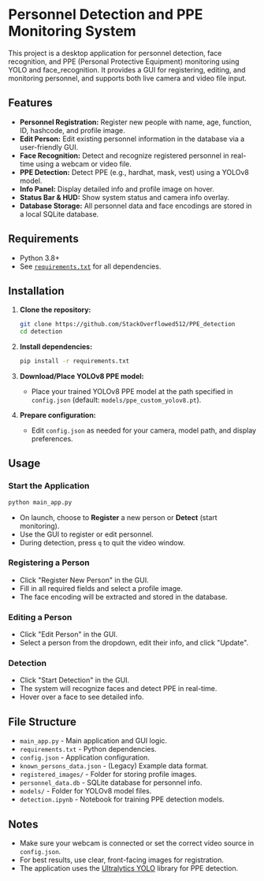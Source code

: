 # Personnel Detection and PPE Monitoring System

This project is a desktop application for personnel detection, face recognition, and PPE (Personal Protective Equipment) monitoring using YOLO and face_recognition. It provides a GUI for registering, editing, and monitoring personnel, and supports both live camera and video file input.

## Features

-   **Personnel Registration:** Register new people with name, age, function, ID, hashcode, and profile image.
-   **Edit Person:** Edit existing personnel information in the database via a user-friendly GUI.
-   **Face Recognition:** Detect and recognize registered personnel in real-time using a webcam or video file.
-   **PPE Detection:** Detect PPE (e.g., hardhat, mask, vest) using a YOLOv8 model.
-   **Info Panel:** Display detailed info and profile image on hover.
-   **Status Bar & HUD:** Show system status and camera info overlay.
-   **Database Storage:** All personnel data and face encodings are stored in a local SQLite database.

## Requirements

-   Python 3.8+
-   See [`requirements.txt`](requirements.txt) for all dependencies.

## Installation

1. **Clone the repository:**

    ```sh
    git clone https://github.com/StackOverflowed512/PPE_detection
    cd detection
    ```

2. **Install dependencies:**

    ```sh
    pip install -r requirements.txt
    ```

3. **Download/Place YOLOv8 PPE model:**

    - Place your trained YOLOv8 PPE model at the path specified in `config.json` (default: `models/ppe_custom_yolov8.pt`).

4. **Prepare configuration:**
    - Edit `config.json` as needed for your camera, model path, and display preferences.

## Usage

### Start the Application

```sh
python main_app.py
```

-   On launch, choose to **Register** a new person or **Detect** (start monitoring).
-   Use the GUI to register or edit personnel.
-   During detection, press `q` to quit the video window.

### Registering a Person

-   Click "Register New Person" in the GUI.
-   Fill in all required fields and select a profile image.
-   The face encoding will be extracted and stored in the database.

### Editing a Person

-   Click "Edit Person" in the GUI.
-   Select a person from the dropdown, edit their info, and click "Update".

### Detection

-   Click "Start Detection" in the GUI.
-   The system will recognize faces and detect PPE in real-time.
-   Hover over a face to see detailed info.

## File Structure

-   `main_app.py` - Main application and GUI logic.
-   `requirements.txt` - Python dependencies.
-   `config.json` - Application configuration.
-   `known_persons_data.json` - (Legacy) Example data format.
-   `registered_images/` - Folder for storing profile images.
-   `personnel_data.db` - SQLite database for personnel info.
-   `models/` - Folder for YOLOv8 model files.
-   `detection.ipynb` - Notebook for training PPE detection models.

## Notes

-   Make sure your webcam is connected or set the correct video source in `config.json`.
-   For best results, use clear, front-facing images for registration.
-   The application uses the [Ultralytics YOLO](https://github.com/ultralytics/ultralytics) library for PPE detection.
